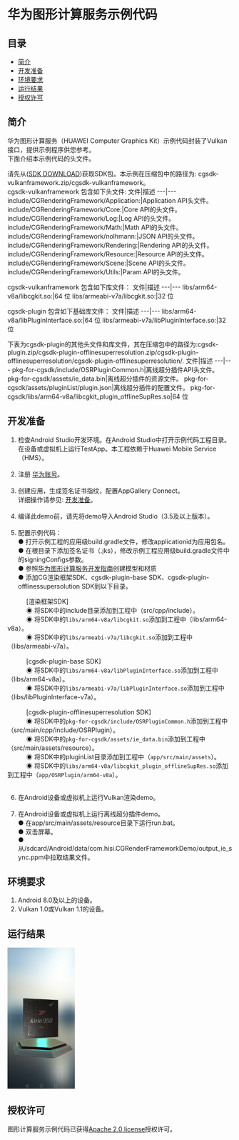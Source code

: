 # 华为图形计算服务示例代码

## 目录
 * [简介](#简介)
 * [开发准备](#开发准备)
 * [环境要求](#环境要求)
 * [运行结果](#运行结果)
 * [授权许可](#授权许可)
## 简介
华为图形计算服务（HUAWEI Computer Graphics Kit）示例代码封装了Vulkan接口，提供示例程序供您参考。<br>
下面介绍本示例代码的头文件。<br>

请先从([SDK DOWNLOAD](https://developer.huawei.com/consumer/cn/doc/development/HMSCore-Library-V5/sdk-download-0000001050441521-V5?ha_source=hms1))获取SDK包。本示例在压缩包中的路径为: cgsdk-vulkanframework.zip/cgsdk-vulkanframework。<br>
cgsdk-vulkanframework 包含如下头文件:
 文件|描述
 ---|---
 include/CGRenderingFramework/Application:|Application API头文件。
 include/CGRenderingFramework/Core:|Core API的头文件。
 include/CGRenderingFramework/Log:|Log API的头文件。
 include/CGRenderingFramework/Math:|Math API的头文件。
 include/CGRenderingFramework/nolhmann:|JSON API的头文件。
 include/CGRenderingFramework/Rendering:|Rendering API的头文件。
 include/CGRenderingFramework/Resource:|Resource API的头文件。
 include/CGRenderingFramework/Scene:|Scene API的头文件。
 include/CGRenderingFramework/Utils:|Param API的头文件。

 cgsdk-vulkanframework 包含如下库文件：
 文件|描述
 ---|---
 libs/arm64-v8a/libcgkit.so:|64 位
 libs/armeabi-v7a/libcgkit.so:|32 位

 cgsdk-plugin 包含如下基础库文件：
 文件|描述
 ---|---
 libs/arm64-v8a/libPluginInterface.so:|64 位
 libs/armeabi-v7a/libPluginInterface.so:|32 位

 下表为cgsdk-plugin的其他头文件和库文件，其在压缩包中的路径为:cgsdk-plugin.zip/cgsdk-plugin-offlinesuperresolution.zip/cgsdk-plugin-offlinesuperresolution/cgsdk-plugin-offlinesuperresolution/.
 文件|描述
 ---|---
 pkg-for-cgsdk/include/OSRPluginCommon.h|离线超分插件API头文件。
 pkg-for-cgsdk/assets/ie_data.bin|离线超分插件的资源文件。
 pkg-for-cgsdk/assets/pluginList/plugin.json|离线超分插件的配置文件。
 pkg-for-cgsdk/libs/arm64-v8a/libcgkit_plugin_offlineSupRes.so|64 位

## 开发准备
1. 检查Android Studio开发环境。在Android Studio中打开示例代码工程目录。在设备或虚拟机上运行TestApp。本工程依赖于Huawei Mobile Service（HMS）。<br><br>
2. 注册 [华为账号](https://developer.huawei.com/consumer/en/)。<br><br>
3. 创建应用，生成签名证书指纹，配置AppGallery Connect。<br>
   详细操作请参见: [开发准备](https://developer.huawei.com/consumer/en/doc/development/HMSCore-Guides/environment-req-0000001050200019)。<br><br>
4. 编译此demo前，请先将demo导入Android Studio（3.5及以上版本）。<br><br>
5. 配置示例代码：<br>
 ● 打开示例工程的应用级build.gradle文件，修改applicationid为应用包名。<br>
     ● 在根目录下添加签名证书（.jks），修改示例工程应用级build.gradle文件中的signingConfigs参数。<br>
     ● 参照[华为图形计算服务开发指南](https://developer.huawei.com/consumer/en/doc/development/HMSCore-Guides/demo-data-process-0000001050200023)创建模型和材质<br>
     ● 添加CG渲染框架SDK、cgsdk-plugin-base SDK、cgsdk-plugin-offlinessupersolution SDK到以下目录。<br>
    

　　　[渲染框架SDK]<br>
　　　◉ 将SDK中的include目录添加到工程中（src/cpp/include）。<br>
　　　◉ 将SDK中的`libs/arm64-v8a/libcgkit.so`添加到工程中（libs/arm64-v8a）。<br>
　　　◉ 将SDK中的`libs/armeabi-v7a/libcgkit.so`添加到工程中（libs/armeabi-v7a）。<br>
       
　　　[cgsdk-plugin-base SDK]<br>
　　　◉ 将SDK中的`libs/arm64-v8a/libPluginInterface.so`添加到工程中（libs/arm64-v8a）。<br>
　　　◉ 将SDK中的`libs/armeabi-v7a/libPluginInterface.so`添加到工程中（libs/libPluginInterface-v7a）。<br>
       
　　　[cgsdk-plugin-offlinesuperresolution SDK]<br>
　　　◉ 将SDK中的`pkg-for-cgsdk/include/OSRPluginCommon.h`添加到工程中（src/main/cpp/include/OSRPlugin）。<br>
　　　◉ 将SDK中的`pkg-for-cgsdk/assets/ie_data.bin`添加到工程中（src/main/assets/resource）。<br>
　　　◉ 将SDK中的pluginList目录添加到工程中（`app/src/main/assets`）。<br>
　　　◉ 将SDK中的`libs/arm64-v8a/libcgkit_plugin_offlineSupRes.so`添加到工程中（`app/OSRPlugin/arm64-v8a`）。<br><br>

6. 在Android设备或虚拟机上运行Vulkan渲染demo。<br><br>
7. 在Android设备或虚拟机上运行离线超分插件demo。<br>
 ● 在app/src/main/assets/resource目录下运行run.bat。<br>
  ● 双击屏幕。<br>
  ● 从/sdcard/Android/data/com.hisi.CGRenderFrameworkDemo/output_ie_sync.ppm中拉取结果文件。<br>

## 环境要求
1. Android 8.0及以上的设备。<br>
2. Vulkan 1.0或Vulkan 1.1的设备。<br>

## 运行结果
 <img src="CGRenderResult.jpg" width="30%" height="30%">

## 授权许可
图形计算服务示例代码已获得[Apache 2.0 license](http://www.apache.org/licenses/LICENSE-2.0)授权许可。
